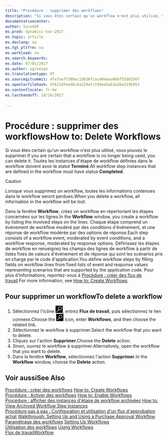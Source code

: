 ```yaml
---
title: "Procédure : supprimer des workflows"
description: "Si vous êtes certain qu'un workflow n'est plus utilisé, vous pouvez le supprimer. Toutes les instances d'étape de workflow définies dans le workflow doivent avoir le statut **Terminé**."
documentationcenter: 
author: SorenGP
ms.prod: dynamics-nav-2017
ms.topic: article
ms.devlang: na
ms.tgt_pltfrm: na
ms.workload: na
ms.search.keywords: 
ms.date: 07/01/2017
ms.author: sgroespe
ms.translationtype: HT
ms.sourcegitcommit: 4fefaef7380ac10836fcac404eea006f55d8556f
ms.openlocfilehash: 97621dfeed6c8a224efc199ee5ab3a28e519b951
ms.contentlocale: fr-be
ms.lasthandoff: 10/16/2017

---
```

# <a name="how-to-delete-workflows"></a><span data-ttu-id="7f54c-104">Procédure : supprimer des workflows</span><span class="sxs-lookup"><span data-stu-id="7f54c-104">How to: Delete Workflows</span></span>
<span data-ttu-id="7f54c-105">Si vous êtes certain qu'un workflow n'est plus utilisé, vous pouvez le supprimer.</span><span class="sxs-lookup"><span data-stu-id="7f54c-105">If you are certain that a workflow is no longer being used, you can delete it.</span></span> <span data-ttu-id="7f54c-106">Toutes les instances d'étape de workflow définies dans le workflow doivent avoir le statut **Terminé**.</span><span class="sxs-lookup"><span data-stu-id="7f54c-106">All workflow step instances that are defined in the workflow must have status **Completed**.</span></span>  

> [!CAUTION]  
>  <span data-ttu-id="7f54c-107">Lorsque vous supprimez un workflow, toutes les informations contenues dans le workflow seront perdues.</span><span class="sxs-lookup"><span data-stu-id="7f54c-107">When you delete a workflow, all information in the workflow will be lost.</span></span>  

 <span data-ttu-id="7f54c-108">Dans la fenêtre **Workflow**, créez un workflow en répertoriant les étapes concernées sur les lignes.</span><span class="sxs-lookup"><span data-stu-id="7f54c-108">In the **Workflow** window, you create a workflow by listing the involved steps on the lines.</span></span> <span data-ttu-id="7f54c-109">Chaque étape comprend un événement de workflow modéré par des conditions d'événement, et une réponse de workflow modérée par des options de réponse.</span><span class="sxs-lookup"><span data-stu-id="7f54c-109">Each step consists of a workflow event, moderated by event conditions, and a workflow response, moderated by response options.</span></span> <span data-ttu-id="7f54c-110">Définissez les étapes de workflow en renseignez les champs des lignes de workflow à partir de listes fixes de valeurs d'événement et de réponse qui sont les scénarios pris en charge par le code d'application.</span><span class="sxs-lookup"><span data-stu-id="7f54c-110">You define workflow steps by filling fields on workflow lines from fixed lists of event and response values representing scenarios that are supported by the application code.</span></span> <span data-ttu-id="7f54c-111">Pour plus d'informations, reportez\-vous à [Procédure : créer des flux de travail](across-how-to-create-workflows.md).</span><span class="sxs-lookup"><span data-stu-id="7f54c-111">For more information, see [How to: Create Workflows](across-how-to-create-workflows.md).</span></span>  

## <a name="to-delete-a-workflow"></a><span data-ttu-id="7f54c-112">Pour supprimer un workflow</span><span class="sxs-lookup"><span data-stu-id="7f54c-112">To delete a workflow</span></span>  
1.  <span data-ttu-id="7f54c-113">Sélectionnez l'icône ![Page ou état pour la recherche](media/ui-search/search_small.png "Page ou état pour la recherche"), entrez **Flux de travail**, puis sélectionnez le lien connexe.</span><span class="sxs-lookup"><span data-stu-id="7f54c-113">Choose the ![Search for Page or Report](media/ui-search/search_small.png "Search for Page or Report icon") icon, enter **Workflows**, and then choose the related link.</span></span>  
2.  <span data-ttu-id="7f54c-114">Sélectionnez le workflow à supprimer.</span><span class="sxs-lookup"><span data-stu-id="7f54c-114">Select the workflow that you want to delete.</span></span>  
3.  <span data-ttu-id="7f54c-115">Cliquez sur l'action **Supprimer**.</span><span class="sxs-lookup"><span data-stu-id="7f54c-115">Choose the **Delete** action.</span></span>  
4.  <span data-ttu-id="7f54c-116">Sinon, ouvrez le workflow à supprimer.</span><span class="sxs-lookup"><span data-stu-id="7f54c-116">Alternatively, open the workflow that you want to delete.</span></span>  
5.  <span data-ttu-id="7f54c-117">Dans la fenêtre **Workflow**, sélectionnez l'action **Supprimer**.</span><span class="sxs-lookup"><span data-stu-id="7f54c-117">In the **Workflow** window, choose the **Delete** action.</span></span>  

## <a name="see-also"></a><span data-ttu-id="7f54c-118">Voir aussi</span><span class="sxs-lookup"><span data-stu-id="7f54c-118">See Also</span></span>  
 <span data-ttu-id="7f54c-119">[Procédure : créer des workflows](across-how-to-create-workflows.md) </span><span class="sxs-lookup"><span data-stu-id="7f54c-119">[How to: Create Workflows](across-how-to-create-workflows.md) </span></span>  
 <span data-ttu-id="7f54c-120">[Procédure : Activer des workflows](across-how-to-enable-workflows.md) </span><span class="sxs-lookup"><span data-stu-id="7f54c-120">[How to: Enable Workflows](across-how-to-enable-workflows.md) </span></span>  
 <span data-ttu-id="7f54c-121">[Procédure : afficher des instances d'étape de workflow archivées](across-how-to-view-archived-workflow-step-instances.md) </span><span class="sxs-lookup"><span data-stu-id="7f54c-121">[How to: View Archived Workflow Step Instances](across-how-to-view-archived-workflow-step-instances.md) </span></span>  
 <span data-ttu-id="7f54c-122">[Procédure pas à pas : Configuration et utilisation d'un flux d'approbation achat](walkthrough-setting-up-and-using-a-purchase-approval-workflow.md) </span><span class="sxs-lookup"><span data-stu-id="7f54c-122">[Walkthrough: Setting Up and Using a Purchase Approval Workflow](walkthrough-setting-up-and-using-a-purchase-approval-workflow.md) </span></span>  
 <span data-ttu-id="7f54c-123">[Paramétrage des workflows](across-set-up-workflows.md) </span><span class="sxs-lookup"><span data-stu-id="7f54c-123">[Setting Up Workflows](across-set-up-workflows.md) </span></span>  
 <span data-ttu-id="7f54c-124">[Utilisation des workflows](across-use-workflows.md) </span><span class="sxs-lookup"><span data-stu-id="7f54c-124">[Using Workflows](across-use-workflows.md) </span></span>  
 [<span data-ttu-id="7f54c-125">Flux de travail</span><span class="sxs-lookup"><span data-stu-id="7f54c-125">Workflow</span></span>](across-workflow.md)   

